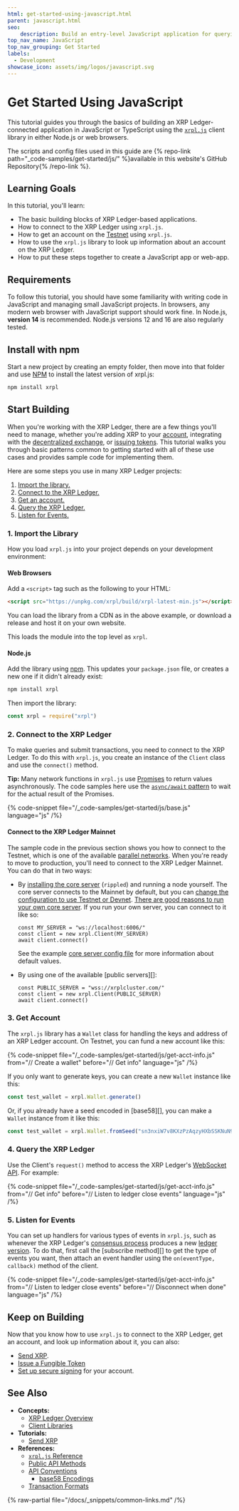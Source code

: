 ```yaml
---
html: get-started-using-javascript.html
parent: javascript.html
seo:
    description: Build an entry-level JavaScript application for querying the XRP Ledger.
top_nav_name: JavaScript
top_nav_grouping: Get Started
labels:
  - Development
showcase_icon: assets/img/logos/javascript.svg
---
```

# Get Started Using JavaScript

This tutorial guides you through the basics of building an XRP Ledger-connected application in JavaScript or TypeScript using the [`xrpl.js`](https://github.com/XRPLF/xrpl.js/) client library in either Node.js or web browsers.

The scripts and config files used in this guide are {% repo-link path="_code-samples/get-started/js/" %}available in this website's GitHub Repository{% /repo-link %}.


## Learning Goals

In this tutorial, you'll learn:

* The basic building blocks of XRP Ledger-based applications.
* How to connect to the XRP Ledger using `xrpl.js`.
* How to get an account on the [Testnet](/resources/dev-tools/xrp-faucets) using `xrpl.js`.
* How to use the `xrpl.js` library to look up information about an account on the XRP Ledger.
* How to put these steps together to create a JavaScript app or web-app.


## Requirements

To follow this tutorial, you should have some familiarity with writing code in JavaScript and managing small JavaScript projects. In browsers, any modern web browser with JavaScript support should work fine. In Node.js, **version 14** is recommended. Node.js versions 12 and 16 are also regularly tested.


## Install with npm

Start a new project by creating an empty folder, then move into that folder and use [NPM](https://www.npmjs.com/) to install the latest version of xrpl.js:

```sh
npm install xrpl
```


## Start Building

When you're working with the XRP Ledger, there are a few things you'll need to manage, whether you're adding XRP to your [account](../../../concepts/accounts/index.md), integrating with the [decentralized exchange](../../../concepts/tokens/decentralized-exchange/index.md), or [issuing tokens](../../../concepts/tokens/index.md). This tutorial walks you through basic patterns common to getting started with all of these use cases and provides sample code for implementing them.

Here are some steps you use in many XRP Ledger projects:

1. [Import the library.](#1-import-the-library)
1. [Connect to the XRP Ledger.](#2-connect-to-the-xrp-ledger)
1. [Get an account.](#3-get-account)
1. [Query the XRP Ledger.](#4-query-the-xrp-ledger)
1. [Listen for Events.](#5-listen-for-events)

### 1. Import the Library

How you load `xrpl.js` into your project depends on your development environment:

#### Web Browsers

Add a `<script>` tag such as the following to your HTML:

```html
<script src="https://unpkg.com/xrpl/build/xrpl-latest-min.js"></script>
```

You can load the library from a CDN as in the above example, or download a release and host it on your own website.

This loads the module into the top level as `xrpl`.

#### Node.js

Add the library using [npm](https://www.npmjs.com/). This updates your `package.json` file, or creates a new one if it didn't already exist:

```sh
npm install xrpl
```

Then import the library:

```js
const xrpl = require("xrpl")
```


### 2. Connect to the XRP Ledger

To make queries and submit transactions, you need to connect to the XRP Ledger. To do this with `xrpl.js`, you create an instance of the `Client` class and use the `connect()` method.

**Tip:** Many network functions in `xrpl.js` use [Promises](https://developer.mozilla.org/en-US/docs/Web/JavaScript/Reference/Global_Objects/Promise) to return values asynchronously. The code samples here use the [`async/await` pattern](https://developer.mozilla.org/en-US/docs/Learn/JavaScript/Asynchronous/Async_await) to wait for the actual result of the Promises.

{% code-snippet file="/_code-samples/get-started/js/base.js" language="js" /%}

#### Connect to the XRP Ledger Mainnet

The sample code in the previous section shows you how to connect to the Testnet, which is one of the available [parallel networks](../../../concepts/networks-and-servers/parallel-networks.md). When you're ready to move to production, you'll need to connect to the XRP Ledger Mainnet. You can do that in two ways:

* By [installing the core server](../../../infrastructure/installation/index.md) (`rippled`) and running a node yourself. The core server connects to the Mainnet by default, but you can [change the configuration to use Testnet or Devnet](../../../infrastructure/configuration/connect-your-rippled-to-the-xrp-test-net.md). [There are good reasons to run your own core server](../../../concepts/networks-and-servers/index.md#reasons-to-run-your-own-server). If you run your own server, you can connect to it like so:

    ```
    const MY_SERVER = "ws://localhost:6006/"
    const client = new xrpl.Client(MY_SERVER)
    await client.connect()
    ```

    See the example [core server config file](https://github.com/XRPLF/rippled/blob/c0a0b79d2d483b318ce1d82e526bd53df83a4a2c/cfg/rippled-example.cfg#L1562) for more information about default values.

* By using one of the available [public servers][]:

    ```
    const PUBLIC_SERVER = "wss://xrplcluster.com/"
    const client = new xrpl.Client(PUBLIC_SERVER)
    await client.connect()
    ```


### 3. Get Account

The `xrpl.js` library has a `Wallet` class for handling the keys and address of an XRP Ledger account. On Testnet, you can fund a new account like this:

{% code-snippet file="/_code-samples/get-started/js/get-acct-info.js" from="// Create a wallet" before="// Get info" language="js" /%}

If you only want to generate keys, you can create a new `Wallet` instance like this:

```js
const test_wallet = xrpl.Wallet.generate()
```

Or, if you already have a seed encoded in [base58][], you can make a `Wallet` instance from it like this:

```js
const test_wallet = xrpl.Wallet.fromSeed("sn3nxiW7v8KXzPzAqzyHXbSSKNuN9") // Test secret; don't use for real
```

### 4. Query the XRP Ledger

Use the Client's `request()` method to access the XRP Ledger's [WebSocket API](../../../references/http-websocket-apis/api-conventions/request-formatting.md). For example:

{% code-snippet file="/_code-samples/get-started/js/get-acct-info.js" from="// Get info" before="// Listen to ledger close events" language="js" /%}


### 5. Listen for Events

You can set up handlers for various types of events in `xrpl.js`, such as whenever the XRP Ledger's [consensus process](../../../concepts/consensus-protocol/index.md) produces a new [ledger version](../../../concepts/ledgers/index.md). To do that, first call the [subscribe method][] to get the type of events you want, then attach an event handler using the `on(eventType, callback)` method of the client.

{% code-snippet file="/_code-samples/get-started/js/get-acct-info.js" from="// Listen to ledger close events" before="// Disconnect when done" language="js" /%}


## Keep on Building

Now that you know how to use `xrpl.js` to connect to the XRP Ledger, get an account, and look up information about it, you can also:

* [Send XRP](../../tasks/send-xrp.md).
* [Issue a Fungible Token](../../tasks/use-tokens/issue-a-fungible-token.md)
* [Set up secure signing](../../../concepts/transactions/secure-signing.md) for your account.


## See Also

- **Concepts:**
    - [XRP Ledger Overview](/about/)
    - [Client Libraries](../../../references/client-libraries.md)
- **Tutorials:**
    - [Send XRP](../../tasks/send-xrp.md)
- **References:**
    - [`xrpl.js` Reference](https://js.xrpl.org/)
    - [Public API Methods](../../../references/http-websocket-apis/public-api-methods/index.md)
    - [API Conventions](../../../references/http-websocket-apis/api-conventions/index.md)
        - [base58 Encodings](../../../references/protocol/data-types/base58-encodings.md)
    - [Transaction Formats](../../../references/protocol/transactions/index.md)

{% raw-partial file="/docs/_snippets/common-links.md" /%}
